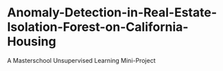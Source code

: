 # Anomaly-Detection-in-Real-Estate-Isolation-Forest-on-California-Housing
A Masterschool Unsupervised Learning Mini-Project
